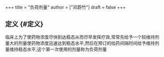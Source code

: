 +++
title = "负荷剂量"
author = ["邓蔚竹"]
draft = false
+++

## 定义 {#定义}

临床上为了使药物浓度尽快到达稳态从而尽早发挥疗效,常常先给予一个较维持剂量大的剂量使药物浓度迅速达到稳态水平,然后在预订的给药间隔时间给予维持剂量维持稳态水平,这个第一次使用的剂量称为负荷剂量